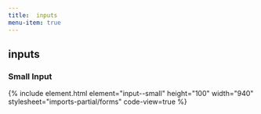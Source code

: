 ```yaml
---
title:  inputs
menu-item: true
---
```


## inputs

### Small Input

{% include element.html element="input--small" height="100" width="940" stylesheet="imports-partial/forms" code-view=true %}